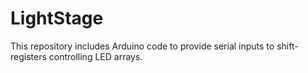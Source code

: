 # LightStage
This repository includes Arduino code to provide serial inputs to shift-registers controlling LED arrays. 
